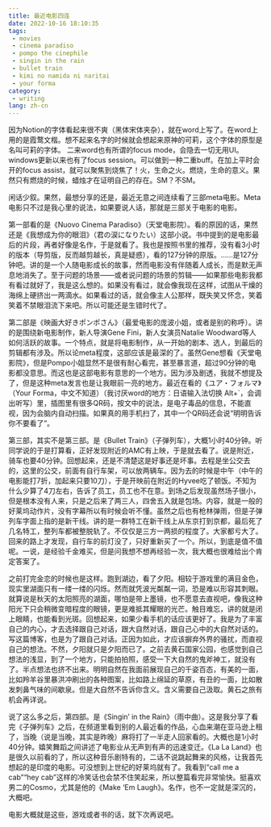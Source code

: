 ```yaml
---
title: 最近电影四连
date: 2022-10-16 18:10:35
tags:
 - movies
 - cinema paradiso
 - pompo the cinephile
 - singin in the rain
 - bullet train
 - kimi no namida ni naritai
 - your forma
category:
 - writing
lang: zh-cn
---
```


因为Notion的字体看起来很不爽（黑体宋体夹杂），就在word上写了。在word上用的是霞鹜文楷。想不起来名字的时候就会想起来原神的可莉，这个字体的原型是名叫可莉的字体。
二来word也有所谓的focus mode，会隐去一切无用UI。windows更新以来也有了focus session。可以做到一种二重buff。在加上平时会开的focus assist，就可以聚焦到烧焦了！火，生命之火。燃烧，生命的意义。果然只有燃烧的时候，蜡烛才在证明自己的存在。SM？不SM。

闲话少叙。果然，最想分享的还是，最近无意之间连续看了三部meta电影。Meta电影只不过是我心里的说法，如果要说人话，那就是三部关于电影的电影。

第一部看的是《Nuovo Cinema Paradiso》（天堂电影院）。看的原因的话，果然还是《我想成为你的眼泪》（君の涙になりたい）这部小说。书中提到的是电影最后的片段，再者好像是名作，于是就看了。我也是按照书里的推荐，没有看3小时的版本（导剪版，反而越剪越长，真是疑惑），看的127分钟的原版。……是127分钟吧。讲的是一个人随电影成长的故事，然而电影没有伴随着人成长，而是默无声息地消失了。至于问题的场景——或者说问题的场景的剪辑——如果那些电影我都有看过就好了，我是这么想的。如果没有看过，就会像我现在这样，试图从干燥的海绵上硬挤出一两滴水。如果看过的话，就会像主人公那样，既失笑又怀念，笑着笑着不禁眼泪流下来吧。所以可能还是生错时代了。

第二部是《映画大好きポンポさん》（最爱电影的庞波小姐，或者是别的称呼）。讲的是围绕新电影制作，新人导演Gene Fini，新人女演员Natalie Woodward等人如何活跃的故事。一个特点，就是将电影制作，从一开始的剧本、选人，到最后的剪辑都有涉及。所以论meta程度，这部应该是最深的了。虽然Gene想看《天堂电影院》，但是Pompo小姐显然不是很有耐心看完，甚至暴言道，超过90分钟的电影都没意思。而这也是这部电影有意思的一个地方。因为涉及剧透，我就不想提及了，但是这种meta发言也是让我眼前一亮的地方。最近在看的《ユア・フォルマ》（Your Forma，中文不知道）（我讨厌word的地方：日语输入法切换 Alt+`，会调出听写）里，插图里有很多QR码，按文中的说法，是电子毒品的信息，不能直视，因为会脑内自动扫描。如果真的用手机扫了，其中一个QR码还会说“明明告诉你不要看了”。

第三部，其实不是第三部。是《Bullet Train》（子弹列车），大概1小时40分钟。听同学说的于是打算看，正好发现附近的AMC有上映，于是就去看了。说是附近，骑车也要40分钟。回想起来，还是不清楚这是好事还是坏事。去程是坐公交去的，这里的公交，前面有自行车架，可以放两辆车。因为去的时候是中午（中午的电影能打7折，加起来只要10刀），于是开映前在附近的Hyvee吃了顿饭。不知为什么少算了4刀左右，告诉了员工，员工也不在意。到场之后发现虽然场子很小，但是根本没有人来，只是之后来了两三人，四舍五入就是包场。内容，就是一般的好莱坞动作片，没有字幕所以有时候会听不懂。虽然之后也有枪林弹雨，但是子弹列车字面上指的是新干线。讲的是一群特工在新干线上从东京打到京都，最后死了几名特工，整列车都被整脱轨了。不仅仅是三方一两损的程度了。大家都亏大了。回来的路上才发现，自行车的前灯没了，只好重新买了一个。所以，到底是值不值呢。一说，是经验千金难买，但是问我想不想再经验一次，我大概也很难给出个肯定答案了。

之前打完金恋的时候也是这样。跑到湖边，看了夕阳。相较于游戏里的满目金色，现实里湖面只有一缕一缕的闪烁。然而就凭波光粼粼一词，恐是难以形容其刺眼。就算说是秋天的太阳照亮的湖面，哪怕是带上墨镜，也不愿意去直视吧，像我这种阳光下只会稍微变暗程度的眼镜，更是难抵其耀眼的光芒。触目难忘，讲的就是闭上眼睛，也能看到光斑。回想起来，如果少看手机的话应该更好了。我是为了丰富自己的内心，才去选择跟自己对话，跟大自然对话，跟自己心中的大自然对话的。写这篇博客，也是为了跟自己对话。正因为如此，才应该摒弃外界的骚扰，而直视自己的想法。不然，夕阳就只是夕阳而已了。之前去黄石国家公园，也感觉到自己想法的浅显，到了一个地方，只能拍拍照，感受一下大自然的鬼斧神工，就没有了。半点想法也挤不出来。明明自然在我面前展现自己的千姿百态，有美的一面，比如羚羊谷里暴洪冲刷出的各种图案，比如路上绵延的草原，有丑的一面，比如散发刺鼻气味的间歇泉。但是大自然不告诉你含义。含义需要自己汲取。黄石之旅有机会再详说。

说了这么多之后，第四部。是《Singin’ in the Rain》（雨中曲）。这是我分享了看完《子弹列车》之后，在频道里看到别的人最近看的作品，心血来潮在亚马逊上租了，当晚（说是当晚，其实是昨晚）麻将打了一半走人回家看的。大概也是1小时40分钟。嬉笑舞蹈之间讲述了电影业从无声到有声的迅速变迁。《La La Land》也是很久以前看的了，所以这种音乐剧特有的，二话不说跳起舞来的风格，让我首先想起的是印度的电影。可没想到上世纪的好莱坞就有了。我看到“call me a cab”“hey cab”这样的冷笑话也会禁不住笑起来，所以整篇看完非常愉快。挺喜欢男二的Cosmo，尤其是他的《Make ‘Em Laugh》。名作，也不一定就是深沉的，大概吧。

电影大概就是这些，游戏或者书的话，就下次再说吧。

